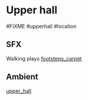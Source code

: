 # Upper hall

#FIXME #upperhall #location 

## SFX

Walking plays [footsteps_carpet](../sfx/footsteps_carpet.md)

## Ambient

 [upper_hall](../ambients/upper_hall.md)